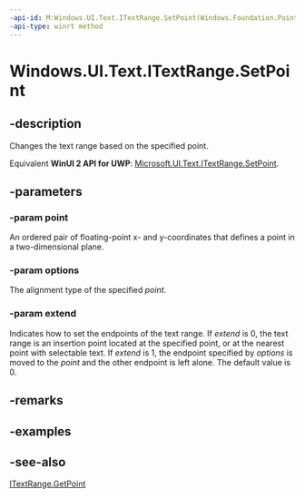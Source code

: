 ```yaml
---
-api-id: M:Windows.UI.Text.ITextRange.SetPoint(Windows.Foundation.Point,Windows.UI.Text.PointOptions,System.Boolean)
-api-type: winrt method
---
```


<!-- Method syntax
public void SetPoint(Windows.Foundation.Point point, Windows.UI.Text.PointOptions options, System.Boolean extend)
-->

# Windows.UI.Text.ITextRange.SetPoint

## -description
Changes the text range based on the specified point.

Equivalent **WinUI 2 API for UWP**: [Microsoft.UI.Text.ITextRange.SetPoint](/windows/winui/api/microsoft.ui.text.itextrange.setpoint).

## -parameters
### -param point
An ordered pair of floating-point x- and y-coordinates that defines a point in a two-dimensional plane.

### -param options
The alignment type of the specified *point*.

### -param extend
Indicates how to set the endpoints of the text range. If *extend* is 0, the text range is an insertion point located at the specified point, or at the nearest point with selectable text. If *extend* is 1, the endpoint specified by *options* is moved to the *point* and the other endpoint is left alone. The default value is 0.

## -remarks

## -examples

## -see-also
[ITextRange.GetPoint](itextrange_getpoint_1487502073.md)
